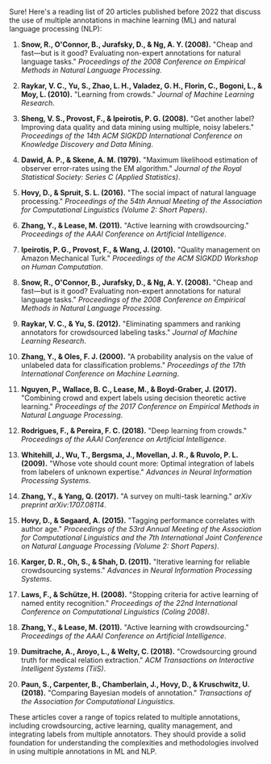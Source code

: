 Sure! Here's a reading list of 20 articles published before 2022 that discuss the use of multiple annotations in machine learning (ML) and natural language processing (NLP):

1. **Snow, R., O'Connor, B., Jurafsky, D., & Ng, A. Y. (2008).** "Cheap and fast—but is it good? Evaluating non-expert annotations for natural language tasks." *Proceedings of the 2008 Conference on Empirical Methods in Natural Language Processing*.

2. **Raykar, V. C., Yu, S., Zhao, L. H., Valadez, G. H., Florin, C., Bogoni, L., & Moy, L. (2010).** "Learning from crowds." *Journal of Machine Learning Research*.

3. **Sheng, V. S., Provost, F., & Ipeirotis, P. G. (2008).** "Get another label? Improving data quality and data mining using multiple, noisy labelers." *Proceedings of the 14th ACM SIGKDD International Conference on Knowledge Discovery and Data Mining*.

4. **Dawid, A. P., & Skene, A. M. (1979).** "Maximum likelihood estimation of observer error-rates using the EM algorithm." *Journal of the Royal Statistical Society: Series C (Applied Statistics)*.

5. **Hovy, D., & Spruit, S. L. (2016).** "The social impact of natural language processing." *Proceedings of the 54th Annual Meeting of the Association for Computational Linguistics (Volume 2: Short Papers)*.

6. **Zhang, Y., & Lease, M. (2011).** "Active learning with crowdsourcing." *Proceedings of the AAAI Conference on Artificial Intelligence*.

7. **Ipeirotis, P. G., Provost, F., & Wang, J. (2010).** "Quality management on Amazon Mechanical Turk." *Proceedings of the ACM SIGKDD Workshop on Human Computation*.

8. **Snow, R., O'Connor, B., Jurafsky, D., & Ng, A. Y. (2008).** "Cheap and fast—but is it good? Evaluating non-expert annotations for natural language tasks." *Proceedings of the 2008 Conference on Empirical Methods in Natural Language Processing*.

9. **Raykar, V. C., & Yu, S. (2012).** "Eliminating spammers and ranking annotators for crowdsourced labeling tasks." *Journal of Machine Learning Research*.

10. **Zhang, Y., & Oles, F. J. (2000).** "A probability analysis on the value of unlabeled data for classification problems." *Proceedings of the 17th International Conference on Machine Learning*.

11. **Nguyen, P., Wallace, B. C., Lease, M., & Boyd-Graber, J. (2017).** "Combining crowd and expert labels using decision theoretic active learning." *Proceedings of the 2017 Conference on Empirical Methods in Natural Language Processing*.

12. **Rodrigues, F., & Pereira, F. C. (2018).** "Deep learning from crowds." *Proceedings of the AAAI Conference on Artificial Intelligence*.

13. **Whitehill, J., Wu, T., Bergsma, J., Movellan, J. R., & Ruvolo, P. L. (2009).** "Whose vote should count more: Optimal integration of labels from labelers of unknown expertise." *Advances in Neural Information Processing Systems*.

14. **Zhang, Y., & Yang, Q. (2017).** "A survey on multi-task learning." *arXiv preprint arXiv:1707.08114*.

15. **Hovy, D., & Søgaard, A. (2015).** "Tagging performance correlates with author age." *Proceedings of the 53rd Annual Meeting of the Association for Computational Linguistics and the 7th International Joint Conference on Natural Language Processing (Volume 2: Short Papers)*.

16. **Karger, D. R., Oh, S., & Shah, D. (2011).** "Iterative learning for reliable crowdsourcing systems." *Advances in Neural Information Processing Systems*.

17. **Laws, F., & Schütze, H. (2008).** "Stopping criteria for active learning of named entity recognition." *Proceedings of the 22nd International Conference on Computational Linguistics (Coling 2008)*.

18. **Zhang, Y., & Lease, M. (2011).** "Active learning with crowdsourcing." *Proceedings of the AAAI Conference on Artificial Intelligence*.

19. **Dumitrache, A., Aroyo, L., & Welty, C. (2018).** "Crowdsourcing ground truth for medical relation extraction." *ACM Transactions on Interactive Intelligent Systems (TiiS)*.

20. **Paun, S., Carpenter, B., Chamberlain, J., Hovy, D., & Kruschwitz, U. (2018).** "Comparing Bayesian models of annotation." *Transactions of the Association for Computational Linguistics*.

These articles cover a range of topics related to multiple annotations, including crowdsourcing, active learning, quality management, and integrating labels from multiple annotators. They should provide a solid foundation for understanding the complexities and methodologies involved in using multiple annotations in ML and NLP.